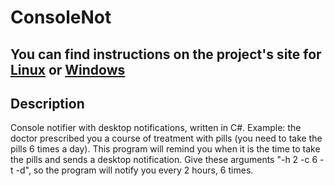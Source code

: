 # ConsoleNot
## You can find instructions on the project's site for [Linux](http://consolenot.ru/Home/About#linux) or [Windows](http://consolenot.ru/Home/About#windows)
## Description
Console notifier with desktop notifications, written in C#.
Example: the doctor prescribed you a course of treatment with pills (you need to take
the pills 6 times a day).
This program will remind you when it is the time to take the pills and sends a
desktop notification. Give these arguments &quot;-h 2 -c 6 -t -d&quot;, so the program will notify you every 2 hours,
6 times.
